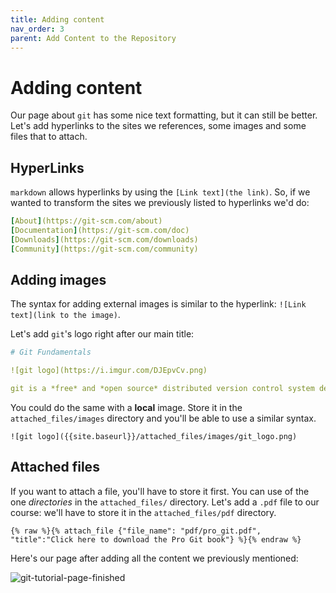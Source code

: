 ```yaml
---
title: Adding content
nav_order: 3
parent: Add Content to the Repository
---
```


# Adding content

Our page about `git` has some nice text formatting, but it can still be better.
Let's add hyperlinks to the sites we references, some images and some files that to attach.

## HyperLinks

`markdown` allows hyperlinks by using the `[Link text](the link)`.
So, if we wanted to transform the sites we previously listed to hyperlinks we'd do:

```yaml
[About](https://git-scm.com/about)
[Documentation](https://git-scm.com/doc)
[Downloads](https://git-scm.com/downloads)
[Community](https://git-scm.com/community)
```

## Adding images

The syntax for adding external images is similar to the hyperlink: `![Link text](link to the image)`.

Let's add `git`'s logo right after our main title:

```yaml
# Git Fundamentals

![git logo](https://i.imgur.com/DJEpvCv.png)

git is a *free* and *open source* distributed version control system designed to handle everything from small to very large projects with speed and efficiency.
```

You could do the same with a **local** image.
Store it in the `attached_files/images` directory and you'll be able to use a similar syntax.

`![git logo]({{site.baseurl}}/attached_files/images/git_logo.png)`

## Attached files

If you want to attach a file, you'll have to store it first.
You can use of the one *directories* in the `attached_files/` directory.
Let's add a `.pdf` file to our course: we'll have to store it in the `attached_files/pdf` directory.

`{% raw %}{% attach_file {"file_name": "pdf/pro_git.pdf", "title":"Click here to download the Pro Git book"} %}{% endraw %}`

Here's our page after adding all the content we previously mentioned:

![git-tutorial-page-finished](https://i.imgur.com/QhTkaL4.png)

